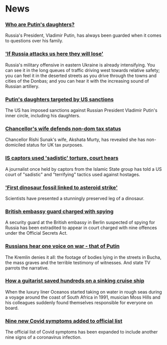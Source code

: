 # News
### [Who are Putin's daughters?](https://www.bbc.com/news/world-europe-61011141)
Russia's President, Vladimir Putin, has always been guarded when it comes to questions over his family.
### ['If Russia attacks us here they will lose'](https://www.bbc.com/news/world-europe-61018959)
Russia's military offensive in eastern Ukraine is already intensifying. You can see it in the long queues of traffic driving west towards relative safety; you can feel it in the deserted streets as you drive through the towns and cities of the Donbas; and you can hear it with the increasing sound of Russian artillery.
### [Putin's daughters targeted by US sanctions](https://www.bbc.com/news/world-us-canada-61005388)
The US has imposed sanctions against Russian President Vladimir Putin's inner circle, including his daughters.
### [Chancellor's wife defends non-dom tax status](https://www.bbc.com/news/uk-politics-61017993)
Chancellor Rishi Sunak's wife, Akshata Murty, has revealed she has non-domiciled status for UK tax purposes.
### [IS captors used 'sadistic' torture, court hears](https://www.bbc.com/news/world-us-canada-61016908)
A journalist once held by captors from the Islamic State group has told a US court of "sadistic" and "terrifying" tactics used against hostages.
### ['First dinosaur fossil linked to asteroid strike'](https://www.bbc.com/news/science-environment-61013740)
Scientists have presented a stunningly preserved leg of a dinosaur.
### [British embassy guard charged with spying](https://www.bbc.com/news/uk-61015772)
A security guard at the British embassy in Berlin suspected of spying for Russia has been extradited to appear in court charged with nine offences under the Official Secrets Act. 
### [Russians hear one voice on war - that of Putin](https://www.bbc.com/news/world-europe-61008293)
The Kremlin denies it all: the footage of bodies lying in the streets in Bucha, the mass graves and the terrible testimony of witnesses. And state TV parrots the narrative. 
### [How a guitarist saved hundreds on a sinking cruise ship](https://www.bbc.com/news/world-africa-60841291)
When the luxury liner Oceanos started taking on water in rough seas during a voyage around the coast of South Africa in 1991, musician Moss Hills and his colleagues suddenly found themselves responsible for everyone on board.  
### [Nine new Covid symptoms added to official list](https://www.bbc.com/news/health-60982070)
The official list of Covid symptoms has been expanded to include another nine signs of a coronavirus infection.
